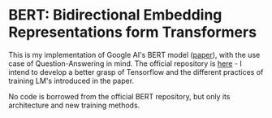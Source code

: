 # BERT: Bidirectional Embedding Representations form Transformers
This is my implementation of Google AI's BERT model ([paper](https://arxiv.org/pdf/1810.04805.pdf)), with the use case of Question-Answering in mind. The official repository is [here](https://github.com/google-research/bert) - I intend to develop a better grasp of Tensorflow and the different practices of training LM's introduced in the paper.

No code is borrowed from the official BERT repository, but only its architecture and new training methods.